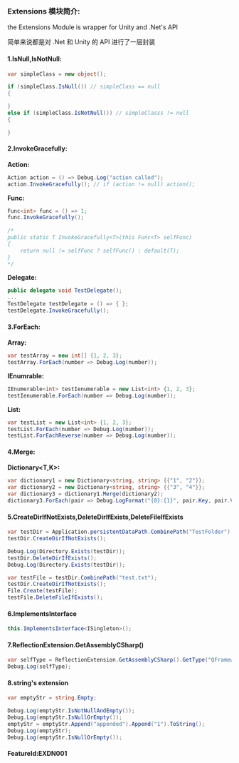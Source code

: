 ### Extensions 模块简介:

the Extensions Module is wrapper for Unity and .Net's API

简单来说都是对 .Net 和  Unity 的 API 进行了一层封装

#### 1.IsNull,IsNotNull:

``` csharp
var simpleClass = new object();

if (simpleClass.IsNull()) // simpleClass == null
{

}
else if (simpleClass.IsNotNull()) // simpleClasss != null
{

}
```

#### 2.InvokeGracefully:

**Action:**

``` csharp
Action action = () => Debug.Log("action called");
action.InvokeGracefully(); // if (action != null) action();
```

**Func:**

``` csharp
Func<int> func = () => 1;
func.InvokeGracefully();
			
/*
public static T InvokeGracefully<T>(this Func<T> selfFunc)
{
	return null != selfFunc ? selfFunc() : default(T);
}
*/ 
```

**Delegate:**

``` csharp
public delegate void TestDelegate();
...
TestDelegate testDelegate = () => { };
testDelegate.InvokeGracefully();
```



#### 3.ForEach:

**Array:**

``` csharp
var testArray = new int[] {1, 2, 3};
testArray.ForEach(number => Debug.Log(number));
```

**IEnumrable<T>:**

``` csharp
IEnumerable<int> testIenumerable = new List<int> {1, 2, 3};
testIenumerable.ForEach(number => Debug.Log(number));
```

**List<T>:**

``` csharp
var testList = new List<int> {1, 2, 3};
testList.ForEach(number => Debug.Log(number));
testList.ForEachReverse(number => Debug.Log(number));
```

#### 4.Merge:

**Dictionary<T,K>:**

``` csharp
var dictionary1 = new Dictionary<string, string> {{"1", "2"}};
var dictionary2 = new Dictionary<string, string> {{"3", "4"}};
var dictionary3 = dictionary1.Merge(dictionary2);
dictionary3.ForEach(pair => Debug.LogFormat("{0}:{1}", pair.Key, pair.Value));
```

#### 5.CreateDirIfNotExists,DeleteDirIfExists,DeleteFileIfExists

``` csharp
var testDir = Application.persistentDataPath.CombinePath("TestFolder");
testDir.CreateDirIfNotExists();

Debug.Log(Directory.Exists(testDir));
testDir.DeleteDirIfExists();
Debug.Log(Directory.Exists(testDir));

var testFile = testDir.CombinePath("test.txt");
testDir.CreateDirIfNotExists();
File.Create(testFile);
testFile.DeleteFileIfExists();
```

#### 6.ImplementsInterface<T>

``` csharp
this.ImplementsInterface<ISingleton>();
```

#### 7.ReflectionExtension.GetAssemblyCSharp()

``` csharp
var selfType = ReflectionExtension.GetAssemblyCSharp().GetType("QFramework.Example.ExtensionExample");
Debug.Log(selfType);
```

#### 8.string's extension

``` csharp
var emptyStr = string.Empty;

Debug.Log(emptyStr.IsNotNullAndEmpty());
Debug.Log(emptyStr.IsNullOrEmpty());
emptyStr = emptyStr.Append("appended").Append("1").ToString();
Debug.Log(emptyStr);
Debug.Log(emptyStr.IsNullOrEmpty());
```

#### FeatureId:EXDN001